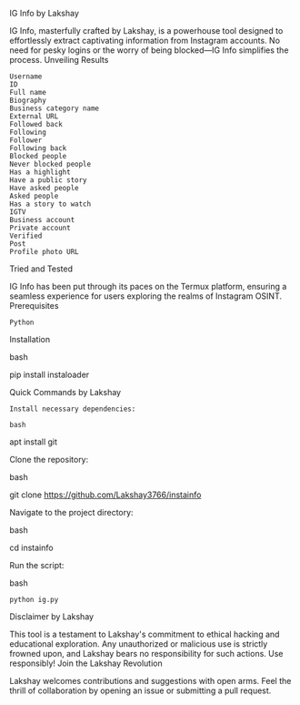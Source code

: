 IG Info by Lakshay

IG Info, masterfully crafted by Lakshay, is a powerhouse tool designed to effortlessly extract captivating information from Instagram accounts. No need for pesky logins or the worry of being blocked—IG Info simplifies the process.
Unveiling Results

    Username
    ID
    Full name
    Biography
    Business category name
    External URL
    Followed back
    Following
    Follower
    Following back
    Blocked people
    Never blocked people
    Has a highlight
    Have a public story
    Have asked people
    Asked people
    Has a story to watch
    IGTV
    Business account
    Private account
    Verified
    Post
    Profile photo URL

Tried and Tested

IG Info has been put through its paces on the Termux platform, ensuring a seamless experience for users exploring the realms of Instagram OSINT.
Prerequisites

    Python

Installation

bash

pip install instaloader

Quick Commands by Lakshay

    Install necessary dependencies:

    bash

apt install git

Clone the repository:

bash

git clone https://github.com/Lakshay3766/instainfo

Navigate to the project directory:

bash

cd instainfo

Run the script:

bash

    python ig.py

Disclaimer by Lakshay

This tool is a testament to Lakshay's commitment to ethical hacking and educational exploration. Any unauthorized or malicious use is strictly frowned upon, and Lakshay bears no responsibility for such actions. Use responsibly!
Join the Lakshay Revolution

Lakshay welcomes contributions and suggestions with open arms. Feel the thrill of collaboration by opening an issue or submitting a pull request.
